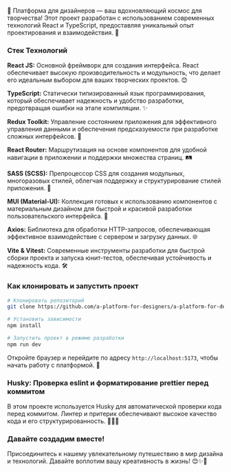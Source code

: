 
🎨 Платформа для дизайнеров — ваш вдохновляющий космос для творчества! Этот проект разработан с использованием современных технологий React и TypeScript, предоставляя уникальный опыт проектирования и взаимодействия. 🚀

### Стек Технологий

**React JS:** Основной фреймворк для создания интерфейса. React обеспечивает высокую производительность и модульность, что делает его идеальным выбором для ваших творческих проектов. 😊

**TypeScript:** Статически типизированный язык программирования, который обеспечивает надежность и удобство разработки, предотвращая ошибки на этапе компиляции. ✨

**Redux Toolkit:** Управление состоянием приложения для эффективного управления данными и обеспечения предсказуемости при разработке сложных интерфейсов. 🌟

**React Router:** Маршрутизация на основе компонентов для удобной навигации в приложении и поддержки множества страниц. 🛤️

**SASS (SCSS):** Препроцессор CSS для создания модульных, многоразовых стилей, облегчая поддержку и структурирование стилей приложения. 🎨

**MUI (Material-UI):** Коллекция готовых к использованию компонентов с материальным дизайном для быстрой и красивой разработки пользовательского интерфейса. 🌈

**Axios:** Библиотека для обработки HTTP-запросов, обеспечивающая эффективное взаимодействие с сервером и загрузку данных. 🌐

**Vite & Vitest:** Современные инструменты разработки для быстрой сборки проекта и запуска юнит-тестов, обеспечивая устойчивость и надежность кода. 🛠️

### Как клонировать и запустить проект

```bash
# Клонировать репозиторий
git clone https://github.com/a-platform-for-designers/a-platform-for-designers-frontend.git

# Установить зависимости
npm install

# Запустить проект в режиме разработки
npm run dev
```

Откройте браузер и перейдите по адресу `http://localhost:5173`, чтобы начать работу с платформой. 🚀

### Husky: Проверка eslint и форматирование prettier перед коммитом

В этом проекте используется Husky для автоматической проверки кода перед коммитом. Линтер и притерик обеспечивают высокое качество кода и его структурированность. 👨‍💻✨

### Давайте создадим вместе!

Присоединитесь к нашему увлекательному путешествию в мир дизайна и технологий. Давайте воплотим вашу креативность в жизнь! 😊✨🎉
